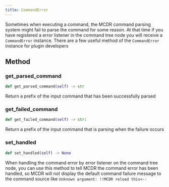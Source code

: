 ```yaml
---
title: CommandError
---
```


Sometimes when executing a command, the MCDR command parsing system might fail to parse the command for some reason. At that time if you have registered a error listener in the command tree node you will receive a `CommandError` instance. There are a few useful method of the `CommandError` instance for plugin developers

## Method

### get_parsed_command

``` python
def get_parsed_command(self) -> str
```

Return a prefix of the input command that has been successfully parsed

### get_failed_command

``` python
def get_failed_command(self) -> str:
```

Return a prefix of the input command that is parsing when the failure occurs

### set_handled

``` python
def set_handled(self) -> None
```

When handling the command error by error listener on the command tree node, you can use this method to tell MCDR the command error has been handled, so MCDR will not display the default command failure message to the command source like `Unknown argument: !!MCDR reload this<--`
